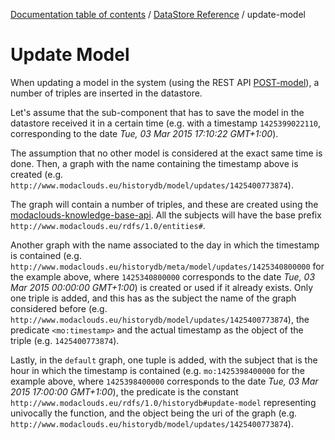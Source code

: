 [Documentation table of contents](../toc.md) / [DataStore Reference](../datastore.md) / update-model

# Update Model

When updating a model in the system (using the REST API [POST-model](../rest/model/POST-model.md)), a number of triples are inserted in the datastore.

Let's assume that the sub-component that has to save the model in the datastore received it in a certain time (e.g. with a timestamp `1425399022110`, corresponding to the date *Tue, 03 Mar 2015 17:10:22 GMT+1:00*).

The assumption that no other model is considered at the exact same time is done. Then, a graph with the name containing the timestamp above is created (e.g. `http://www.modaclouds.eu/historydb/model/updates/1425400773874`).

The graph will contain a number of triples, and these are created using the [modaclouds-knowledge-base-api](https://github.com/deib-polimi/modaclouds-knowledge-base-api). All the subjects will have the base prefix `http://www.modaclouds.eu/rdfs/1.0/entities#`.

Another graph with the name associated to the day in which the timestamp is contained (e.g. `http://www.modaclouds.eu/historydb/meta/model/updates/1425340800000` for the example above, where `1425340800000` corresponds to the date *Tue, 03 Mar 2015 00:00:00 GMT+1:00*) is created or used if it already exists.
Only one triple is added, and this has as the subject the name of the graph considered before (e.g. `http://www.modaclouds.eu/historydb/model/updates/1425400773874`), the predicate `<mo:timestamp>` and the actual timestamp as the object of the triple (e.g. `1425400773874`).

Lastly, in the `default` graph, one tuple is added, with the subject that is the hour in which the timestamp is contained (e.g. `mo:1425398400000` for the example above, where `1425398400000` corresponds to the date *Tue, 03 Mar 2015 17:00:00 GMT+1:00*),
the predicate is the constant `http://www.modaclouds.eu/rdfs/1.0/historydb#update-model` representing univocally the function, and the object being the uri of the graph (e.g. `http://www.modaclouds.eu/historydb/model/updates/1425400773874`).